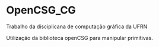 # OpenCSG_CG

Trabalho da disciplicana de computação gráfica da UFRN

Utilização da biblioteca openCSG para manipular primitivas.
